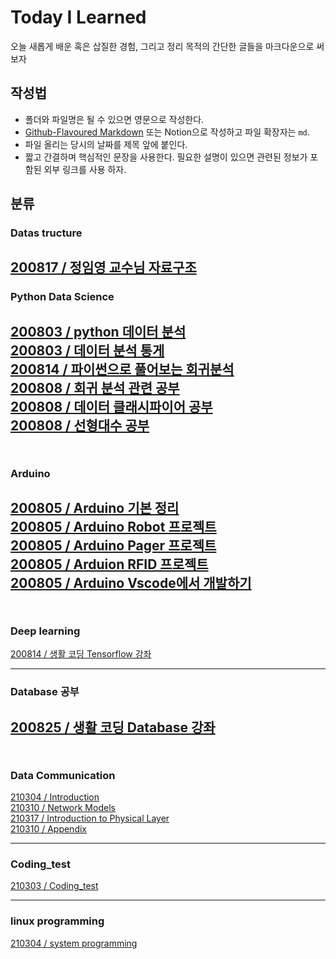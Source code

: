 # Today I Learned
오늘 새롭게 배운 혹은 삽질한 경험, 그리고 정리 목적의 간단한 글들을 마크다운으로 써보자  
## 작성법  

- 폴더와 파일명은 될 수 있으면 영문으로 작성한다.  
- [Github-Flavoured Markdown](https://heropy.blog/2017/09/30/markdown/) 또는 Notion으로 작성하고 파일 확장자는 `md`.  
- 파일 올리는 당시의 날짜를 제목 앞에 붙인다.
- 짧고 간결하며 핵심적인 문장을 사용한다. 필요한 설명이 있으면 관련된 정보가 포함된 외부 링크를 사용 하자.  
  
  
## 분류


### Datas tructure  
[200817 / 정임영 교수님 자료구조](https://github.com/alscjf909/TIL/tree/master/Datastructure)  
---  
### Python Data Science  
[200803 / python 데이터 분석](https://www.notion.so/Python_data_basic-22c29f1ad9bc482da1b0c14b6985b889)  
[200803 / 데이터 분석 통게](https://www.notion.so/ca3e07c2695445c3be5f757892a1e81c)  
[200814 / 파이썬으로 풀어보는 회귀분석](https://github.com/alscjf909/python_data_basic/tree/master/regression_analysis)  
[200808 / 회귀 분석 관련 공부](https://www.notion.so/a0fd3050b6084ef8bc2f06a5f27a9bfa)  
[200808 / 데이터 클래시파이어 공부](https://www.notion.so/68a61aa3f8bc47be95f94fcdc46e6200)  
[200808 / 선형대수 공부](https://www.notion.so/f18b2fa96b164e9eba1846604036a337)  
　  
---
### Arduino  
[200805 / Arduino 기본 정리](https://github.com/alscjf909/Arduino_basic)  
[200805 / Arduino Robot 프로젝트](https://github.com/alscjf909/ING-Robot)  
[200805 / Arduino Pager 프로젝트](https://github.com/alscjf909/Arduino_Pager)  
[200805 / Arduion RFID 프로젝트](https://github.com/alscjf909/Arduino_RFID)  
[200805 / Arduino Vscode에서 개발하기](https://www.notion.so/Arduion_VScode-85144ed5b38d42858bcb49d556d4e23b)    
　  
---
### Deep learning  
[200814 / 생활 코딩 Tensorflow 강좌](https://www.notion.so/Tensorflow-807c0a3787b24f3e91df58b1e90a1825)  

---
### Database 공부  
[200825 / 생활 코딩 Database 강좌](https://www.notion.so/7d775222b4e841ccb2967efa36ca441e)   
　  
---
### Data Communication  
[210304 / Introduction](https://www.notion.so/Introduction-90c7d081f10f4815a93dff6a03e8c3c3)  
[210310 / Network Models](https://www.notion.so/Network-Models-459da2c64d384593bbf97810dd2bcd41)  
[210317 / Introduction to Physical Layer](https://www.notion.so/Introduction-to-Physical-Layer-dd451f472a9445bea0938f4f3b506b56)   
[210310 / Appendix](https://www.notion.so/Appendix-8a0a7c4e7ce047a5bf930ccdffac7244)  

---
### Coding_test  
[210303 / Coding_test](https://github.com/alscjf909/TIL/tree/master/Coding_Test)  

---
### linux programming  
[210304 / system programming](https://github.com/alscjf909/linux_programming)